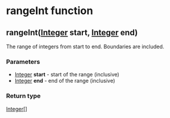rangeInt function
=================
rangeInt([Integer](../types/Integer.md) **start**, [Integer](../types/Integer.md) **end**)
------------------------------------------------------------------------------------------

The range of integers from start to end. Boundaries are included.

### Parameters

- [Integer](../types/Integer.md) **start** - start of the range (inclusive)
- [Integer](../types/Integer.md) **end** - end of the range (inclusive)

### Return type

[Integer[]](../types/Integer[].md)



